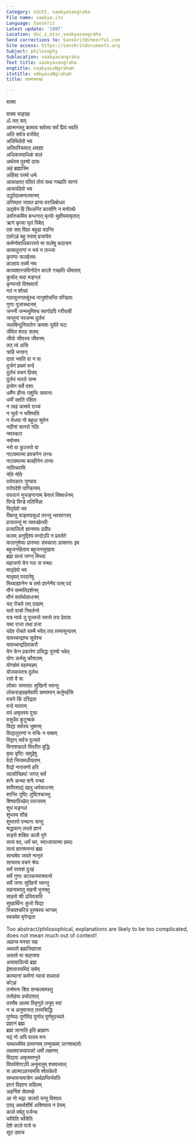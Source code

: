 ```yaml
---
Category: sUchI, vaakyasangraha
File name: vaakya.itx
Language: Sanskrit
Latest update: '1997'
Location: doc_z_misc_vaakyasangraha
Send corrections to: Sanskrit@cheerful.com
Site access: https://sanskritdocuments.org
Subject: philosophy
Sublocation: vaakyasangraha
Text title: vaakyasangraha
engtitle: vaakyasaNgrahaH
itxtitle: vAkyasaNgrahaH
title: वाक्यसण्ग्रहः

---
```

  
 वाक्य   
  
वाक्य सङ्ग्रह  
ॐ तत् सत्  
आत्मनस्तु कामाय सर्वस्य सर्वं प्रियं भवति  
अति सर्वत्र वर्जयेत्  
अतिथिदेवो भव  
अतिपरिचयात् अवज्ञा  
अधिकस्याधिकं फलं  
अर्थस्य पुरुषो दासः  
अहं ब्रह्मास्मि  
अहिंसा परमो धर्मः  
आकाक्षात् पतितं तोयं यथा गच्छति सागरं  
आचार्यदेवो भव  
उद्धरेदात्मनात्मानम्  
उत्तिष्ठत जाग्रत प्राप्य वरान्निबोधत  
उद्यमेन हि सिध्यन्ति कार्याणि न मनोरथैः  
उर्वारुकमिव बन्धनात् मृत्योः मुक्षीयमामृतात्  
ऋणं कृत्वा घृतं पिबेत्  
एकं सत् विप्राः बहुढा वदन्ति  
एकोऽहं बहु स्याम् प्रजायेय  
कर्मण्येवाधिकारस्ते मा फलेषु कदाचन  
कामातुराणां न भयं न लज्जा  
कृपणाः फलहेतवः  
कालाय तस्मै नमः  
काव्यशास्त्रविनोदेन कालो गच्छति धीमताम्  
कुर्यात् सदा मङ्गलं  
कृण्वन्तो विश्वमार्यं  
गतं न शोच्यं  
गतासूनगतसूंस्च नानुशोचन्ति पण्डिताः  
गुणाः पूजास्थानम्  
जननी जन्मभूमिश्च स्वर्गादपि गरीयसी  
जन्तूनां नरजन्म दुर्लभं  
जलबिन्दुनिपातेन क्रमशः पूर्यते घटः  
जीवेत शरदः शतम्  
जीवो जीवस्य जीवनम्  
तत् त्वं असि  
त्राहि भगवन्  
दाता भवति वा न वा  
दुर्जनं प्रथमं वन्दे  
दुर्लभं वचनं प्रियम्  
दुर्लभं भारते जन्म  
द्रव्येण सर्वे वशाः  
धर्मेण हीनाः पशुभिः समानाः  
धर्मो रक्षति रक्षितः  
न त्वहं कामये राज्यं  
न भुतो न भविष्यति  
न मेधया नो बहुधा श्रुतेन  
नदीनां सागरो गतिः  
नमस्कार  
नमोनमः  
नरो वा कुञ्जरो वा  
नाऽयमात्मा प्रवचनेन लभ्यः  
नाऽयमात्मा बलहीनेन लभ्यः  
नातिचरामि  
नेति नेति  
परोपकारः पुण्याय  
परोपदेशे पाण्डित्यम्  
पयःपानं भुजङ्गानाम् केवलं विषवर्धनम्  
पिण्डे पिण्डे मतिर्भिन्ना  
पितृदेवो भव  
पिबन्तु वाङ्मयसुधां तरन्तु भवसागरम्  
प्रजातन्तुं मा व्यवच्छेत्सीः  
प्रज्वालितो ज्ञानमयः प्रदीपः  
फलम् अनुद्दिश्य मन्दोऽपि न प्रवर्तते  
फलानुमेयाः प्रारम्भाः संस्काराः प्राक्तनाः इव  
बहुजनहिताय बहुजनसुखाय  
ब्रह्म सत्यं जगन् मिथ्या  
महाजनो येन गतः स पन्थाः  
मातृदेवो भव  
मातृवत् परदारेषु  
मिथ्याज्ञानेन च तमो ज्ञानेनैव परम् पदं  
मौनं सम्मतिदर्शनम्  
मौनं सर्वार्थसाधनम्  
यत् रोचते तत् ग्राह्यम्  
यतो वाचो निवर्तन्ते  
यत्र नार्यः तु पूज्यन्ते रमन्ते तत्र देवताः  
यथा राजा तथा प्रजा  
यदेव रोचते यस्मै भवेत् तत् तस्यसुन्दरम्  
यावच्चन्द्रश्च सूर्यश्च  
यावच्चन्द्रदिवाकरौ  
येन केन प्रकारेण प्रसिद्धः पुरुषो भवेत्  
योगः कर्मसु कौशलम्  
योगक्षेमं वहाम्यहम्  
योजकस्तत्र दुर्लभः  
रसो वै सः  
लोकाः समस्ताः सुखिनो भवन्तु  
लोकसङ्ग्रहमेवापि सम्पश्यन् कर्तुमर्हसि  
वचने किं दरिद्रता  
वन्दे मातरम्  
वयं अमृतस्य पुत्राः  
वसुधैव कुटुम्बकं  
विद्या सर्वस्य भूषणम्  
विद्यातुराणां न रुचिः न पक्वम्  
विद्वान् सर्वत्र पूज्यते  
विनाशकाले विपरीत बुद्धिः  
वृथा वृष्टिः समुद्रेषु  
वेदो नित्यमधीयताम्  
वैद्यो नारायणो हरिः  
व्यासोच्छिष्टं जगत् सर्वं  
शनैः कन्था शनैः पन्था  
शरीरमाद्यं खलु धर्मसाधनम्  
शान्तिः पुष्टिः तुष्टिश्चास्तु  
शिष्यादिच्छेत् पराजयम्  
शुभं मङ्गलं  
शुभस्य शीघ्रं  
शुभास्ते पन्थानः सन्तु  
श्रद्धावान् लभते ज्ञानं  
सङ्घे शक्तिः कलौ युगे  
सत्यं वद, धर्मं चर, स्वाध्यायान्मा प्रमदः  
सत्यं ज्ञानमनन्तं ब्रह्म  
सत्यमेव जयते नानृतं  
सत्यस्य वचनं श्रेयः  
सर्वं परवशं दुःखं  
सर्वे गुणाः काञ्चनमाश्रयन्ते  
सर्वे जनाः सुखिनो भवन्तु  
सहनाववतु सहनौ भुनक्तु  
साहसे श्रीः प्रतिवसति  
सुखार्थिनः कुतो विद्या  
स्त्रियश्चरित्रं पुरुषस्य भाग्यम्  
स्वयमेव मृगेन्द्रता  
  
 Too abstract/philosophical, explanations are likely to be too complicated,  
does not mean much out of context!   
अप्राप्य मनसा सह  
अथातो ब्रह्मजिज्ञासा  
असतो मा सद्गमय  
असावादित्यो ब्रह्म  
ईशावास्यमिदं सर्वम्  
काम्यानां कर्मणां न्यासं सन्न्यासं  
कोऽहं  
तन्मेमनः शिव सन्कल्पमस्तु  
ततोहंसः प्रचोदयात्  
तस्यैष आत्मा विवृणुते तनूम् स्वां  
न च अनुमानात् तत्त्वसिद्धिः  
पूर्णमदः पूर्णमिद पूर्णात् पूर्णमुदच्यते  
प्रज्ञानं ब्रह्म  
ब्रह्मं जानाति इति ब्राह्मणः  
भद्रं नो अपि वातय मनः  
याथार्थ्यमेव प्रामाण्यम् तन्मुख्यम् ञानशब्दयोः  
लक्ष्यमात्रव्यापको धर्मो लक्षणम्  
विद्यया अमृतमश्नुते  
विपर्ययेणाऽपि अनुमातुम् शक्यत्त्वात्  
स आत्माऽतत्त्वमसि श्वेतकेतो  
सम्भावनामात्रेण अर्थप्राप्तिर्भवति  
ज्ञानं विज्ञान सहितम्  
अहर्निशं सेवामहे  
आ नो भद्राः क्रतवो यन्तु विश्वतः  
एतद् अथर्वशीर्षं अशिष्याय न देयम्  
काले वर्षतु पर्जन्यः  
चरैवेति चरैवेति  
देशे काले पात्रे च  
सूत उवाच  
  
  
